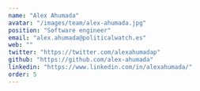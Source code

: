 ```yaml
---
name: "Alex Ahumada"
avatar: "/images/team/alex-ahumada.jpg"
position: "Software engineer"
email: "alex.ahumada@politicalwatch.es"
web: ""
twitter: "https://twitter.com/alexahumadap"
github: "https://github.com/alex-ahumada"
linkedin: "https://www.linkedin.com/in/alexahumada/"
order: 5
---
```

